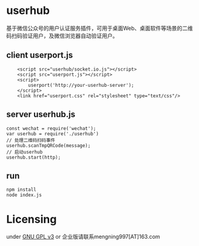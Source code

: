 # userhub
基于微信公众号的用户认证服务插件，可用于桌面Web、桌面软件等场景的二维码扫码验证用户，及微信浏览器自动验证用户。

## client userport.js

```
    <script src="userhub/socket.io.js"></script>
    <script src="userport.js"></script>
    <script>
        userport('http://your-userhub-server');
    </script>
    <link href="userport.css" rel="stylesheet" type="text/css"/>
```

## server userhub.js

```
const wechat = require('wechat');
var userhub = require('./userhub')
// 处理二维码扫码事件
userhub.scanTmpQRCode(message);
// 启动userhub
userhub.start(http);
```

## run 
```
npm install
node index.js
```
# Licensing

under [GNU GPL v3](/LICENSE) or 企业版请联系mengning997[AT]163.com
